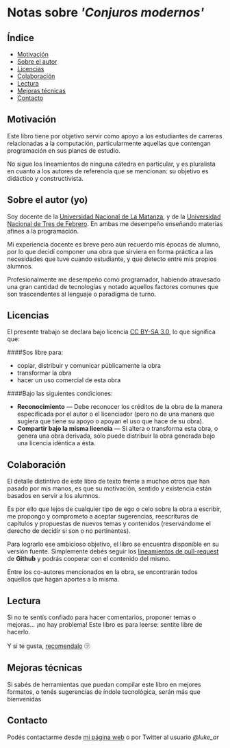 # Notas sobre *'Conjuros modernos'*

## Índice

* [Motivación](#motivacion)
* [Sobre el autor](#about)
* [Licencias](#licencias)
* [Colaboración](#colaboracion)
* [Lectura](#lectura)
* [Mejoras técnicas](#mejoras)
* [Contacto](#contacto)

## <a name="motivacion"/>Motivación
Este libro tiene por objetivo servir como apoyo a los estudiantes de carreras relacionadas a la computación, particularmente aquellas que contengan programación en sus planes de estudio.

No sigue los lineamientos de ninguna cátedra en particular, y es pluralista en cuanto a los autores de referencia que se mencionan: su objetivo es didáctico y constructivista.

## <a name="about"/>Sobre el autor (yo)
Soy docente de la [Universidad Nacional de La Matanza](http://www.unlam.edu.ar/), y de la [Universidad Nacional de Tres de Febrero](http://untref.edu.ar/). En ambas me desempeño enseñando materias afines a la programación.

Mi experiencia docente es breve pero aún recuerdo mis épocas de alumno, por lo que decidí componer una obra que sirviera en forma práctica a las necesidades que tuve cuando estudiante, y que detecto entre mis propios alumnos.

Profesionalmente me desempeño como programador, habiendo atravesado una gran cantidad de tecnologías y notado aquellos factores comunes que son trascendentes al lenguaje o paradigma de turno.

## <a name="licencias"/>Licencias
El presente trabajo se declara bajo licencia [CC BY-SA 3.0](http://creativecommons.org/licenses/by-sa/3.0/es/), lo que significa que:

####Sos libre para:

* copiar, distribuir y comunicar públicamente la obra
* transformar la obra
* hacer un uso comercial de esta obra

####Bajo las siguientes condiciones:

* **Reconocimiento** — Debe reconocer los créditos de la obra de la manera especificada por el autor o el licenciador (pero no de una manera que sugiera que tiene su apoyo o apoyan el uso que hace de su obra).
* **Compartir bajo la misma licencia** — Si altera o transforma esta obra, o genera una obra derivada, sólo puede distribuir la obra generada bajo una licencia idéntica a ésta.

## <a name="colaboracion"/>Colaboración
El detalle distintivo de este libro de texto frente a muchos otros que han pasado por mis manos, es que su motivación, sentido y existencia están basados en servir a los alumnos.

Es por ello que lejos de cualquier tipo de ego o celo sobre la obra a escribir, me propongo y comprometo a aceptar sugerencias, reescrituras de capítulos y propuestas de nuevos temas y contenidos (reservándome el derecho de decidir si son o no pertinentes).

Para lograrlo ese ambicioso objetivo, el libro se encuentra disponible  en su versión fuente. Simplemente debés seguir los [lineamientos de pull-request](https://help.github.com/articles/using-pull-requests) de **Github** y podrás cooperar con el contenido del mismo.

Entre los co-autores mencionados en la obra, se encontrarán todos aquellos que hagan aportes a la misma.

## <a name="lectura"/>Lectura
Si no te sentís confiado para hacer comentarios, proponer temas o mejoras... ¡no hay problema! Este libro es para leerse: sentite libre de hacerlo.

Y si te gusta, [recomendalo](https://twitter.com/intent/tweet?text=%22Conjuros+modernos%22%2C+un+libro+de+programaci%C3%B3n+abierto+y+colaborativo+para+estudiantes+%2Fcc+%40luke_ar) ㋡

## <a name="mejoras"/>Mejoras técnicas
Si sabés de herramientas que puedan compilar este libro en mejores formatos, o tenés sugerencias de índole tecnológica, serán más que bienvenidas

## <a name="contacto"/>Contacto
Podés contactarme desde [mi página web](http://about.me/luke_ar) o por Twitter al usuario *@luke_ar*